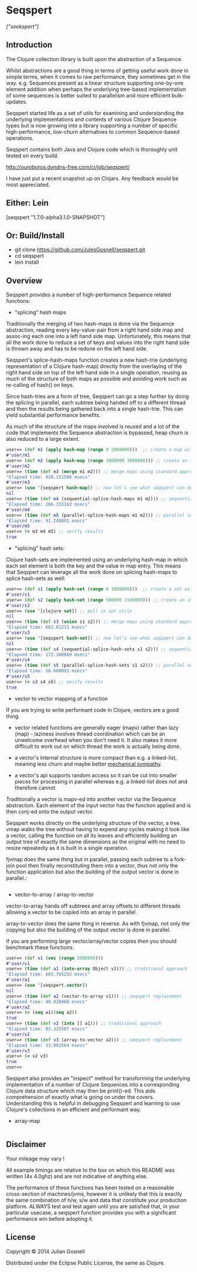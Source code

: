 # Seqspert

<i>["seekspert"]</i>

## Introduction

The Clojure collection library is built upon the abstraction of a
Sequence.

Whilst abstractions are a good thing in terms of getting useful work
done in simple terms, when it comes to raw performance, they sometimes
get in the way. e.g. Sequences present as a linear structure
supporting one-by-one element addition when perhaps the underlying
tree-based implementation of some sequences is better suited to
parallelism and more efficient bulk-updates.

Seqspert started life as a set of utils for examining and
understanding the underlying implementations and contents of various
Clojure Sequence types but is now growing into a library supporting a
number of specific high-performance, low-churn alternatives to common
Sequence-based operations.

Seqspert contains both Java and Clojure code which is thoroughly unit
tested on every build.

http://ouroboros.dyndns-free.com/ci/job/seqspert/

I have just put a recent snapshot up on Clojars. Any feedback would be
most appreciated.

## Either: Lein

[seqspert "1.7.0-alpha3.1.0-SNAPSHOT"]

## Or: Build/Install

- git clone https://github.com/JulesGosnell/seqspert.git
- cd seqspert
- lein install

## Overview

Seqspert provides a number of high-performance Sequence related
functions:

- "splicing" hash maps

Traditionally the merging of two hash-maps is done via the Sequence
abstraction, reading every key-value-pair from a right hand side map
and assoc-ing each one into a left hand side map. Unfortunately, this
means that all the work done to reduce a set of keys and values into
the right hand side is thrown away and has to be redone on the left
hand side.

Seqspert's splice-hash-maps function creates a new hash-trie
(underlying representation of a Clojure hash-map) directly from the
overlaying of the right hand side on top of the left hand side in a
single operation, reusing as much of the structure of both maps as
possible and avoiding work such as re-calling of hash() on keys.

Since hash-tries are a form of tree, Seqspert can go a step further by
doing the splicing in parallel, each subtree being handed off to a
different thread and then the results being gathered back into a
single hash-trie. This can yield substantial performance benefits.

As much of the structure of the maps involved is reused and a lot of
the code that implements the Sequence abstraction is bypassed, heap
churn is also reduced to a large extent.

```clojure
user=> (def m1 (apply hash-map (range 0 2000000)))  ;; create a map with 1M entries
#'user/m1
user=> (def m2 (apply hash-map (range 1000000 3000000))) ;; create an intersecting map
#'user/m2
user=> (time (def m3 (merge m1 m2))) ;; merge maps using standard approach
"Elapsed time: 938.151586 msecs"
#'user/m3
user=> (use '[seqspert hash-map]) ;; now let's see what seqspert can do...
nil
user=> (time (def m4 (sequential-splice-hash-maps m1 m2))) ;; sequential seqspert splice
"Elapsed time: 266.333163 msecs"
#'user/m4
user=> (time (def m5 (parallel-splice-hash-maps m1 m2))) ;; parallel seqspert splice
"Elapsed time: 91.248891 msecs"
#'user/m5
user=> (= m3 m4 m5) ;; verify results
true
```

- "splicing" hash sets:

Clojure hash-sets are implemented using an underlying hash-map in
which each set element is both the key and the value in map
entry. This means that Seqspert can leverage all the work done on
splicing hash-maps to splice hash-sets as well:

```clojure
user=> (def s1 (apply hash-set (range 0 1000000)))  ;; create a set with 1M entries
#'user/s1
user=> (def s2 (apply hash-set (range 500000 1500000))) ;; create an intersecting set
#'user/s2
user=> (use '[clojure set]) ;; pull in set utils
nil
user=> (time (def s3 (union s1 s2))) ;; merge maps using standard approach
"Elapsed time: 662.81211 msecs"
#'user/s3
user=> (use '[seqspert hash-set]) ;; now let's see what seqspert can do...
nil
user=> (time (def s4 (sequential-splice-hash-sets s1 s2))) ;; sequential seqspert splice
"Elapsed time: 172.168669 msecs"
#'user/s4
user=> (time (def s5 (parallel-splice-hash-sets s1 s2))) ;; parallel seqspert splice
"Elapsed time: 56.688093 msecs"
#'user/s5
user=> (= s3 s4 s5) ;; verify results
true
```

- vector to vector mapping of a function

If you are trying to write performant code in Clojure, vectors are a
good thing.

* vector related functions are generally eager (mapv) rather than
lazy (map) - laziness involves thread coordination which can be an
unwelcome overhead when you don't need it. It also makes it more
difficult to work out on which thread the work is actually being done.

* a vector's internal structure is more compact than e.g. a
linked-list, meaning less churn and maybe better [mechanical
sympathy](http://mechanical-sympathy.blogspot.co.uk/).

* a vector's api supports random access so it can be cut into smaller
pieces for processing in parallel whereas e.g. a linked-list does not
and therefore cannot.

Traditionally a vector is mapv-ed into another vector via the Sequence
abstraction. Each element of the input vector has the function applied
and is then conj-ed onto the output vector.

Seqspert works directly on the underlying structure of the vector, a
tree. vmap walks the tree without having to expend any cycles making
it look like a vector, calling the function on all its leaves and
efficiently building an output tree of exactly the same dimensions as
the original with no need to resize repeatedly as it is built in a
single operation.

fjvmap does the same thing but in parallel, passing each subtree to a
fork-join pool then finally reconstituting them into a vector, thus
not only the function application but also the building of the output
vector is done in parallel.:

```clojure
```

- vector-to-array / array-to-vector

vector-to-array hands off subtrees and array offsets to different
threads allowing a vector to be copied into an array in parallel.

array-to-vector does the same thing in reverse. As with fjvmap, not
only the copying but also the building of the output vector is done in
parallel.

If you are performing large vector/array/vector copies then you should
benchmark these functions.

```clojure
user=> (def v1 (vec (range 5000000)))
#'user/v1
user=> (time (def a1 (into-array Object v1))) ;; traditional approach
"Elapsed time: 603.765253 msecs"
#'user/a1
user=> (use '[seqspert.vector])
nil
user=> (time (def a2 (vector-to-array v1))) ;; seqspert replacement
"Elapsed time: 48.920468 msecs"
#'user/a2
user=> (= (seq a1)(seq a2))
true
user=> (time (def v2 (into [] a1))) ;; traditional approach
"Elapsed time: 83.325507 msecs"
#'user/v2
user=> (time (def v3 (array-to-vector a2))) ;; seqspert replacement
"Elapsed time: 33.902564 msecs"
#'user/v3
user=> (= v2 v3)
true
user=> 
```

Seqspert also provides an "inspect" method for transforming the
underlying implementation of a number of Clojure Sequences into a
corresponding Clojure data structure which may then be
print()-ed. This aids comprehension of exactly what is going on under
the covers. Understanding this is helpful in debugging Seqspert and
learning to use Clojure's collections in an efficient and performant
way.

- array-map
```clojure
```

## Disclaimer

Your mileage may vary !

All example timings are relative to the box on which this README was
written (4x 4.0ghz) and are not indicative of anything else.

The performance of these functions has been tested on a reasonable
cross-section of machines/jvms, however it is unlikely that this is
exactly the same combination of h/w, s/w and data that constitute your
production platform. ALWAYS test and test again until you are
satisfied that, in your particular usecase, a seqspert function
provides you with a significant performance win before adopting it.

## License

Copyright © 2014 Julian Gosnell

Distributed under the Eclipse Public License, the same as Clojure.
